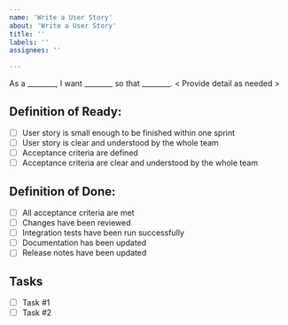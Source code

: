 ```yaml
---
name: 'Write a User Story'
about: 'Write a User Story'
title: ''
labels: ''
assignees: ''

---
```


As a ________, I want ________ so that ________.
< Provide detail as needed >

## Definition of Ready:

- [ ] User story is small enough to be finished within one sprint
- [ ] User story is clear and understood by the whole team
- [ ] Acceptance criteria are defined
- [ ] Acceptance criteria are clear and understood by the whole team

## Definition of Done:

- [ ] All acceptance criteria are met
- [ ] Changes have been reviewed
- [ ] Integration tests have been run successfully 
- [ ] Documentation has been updated
- [ ] Release notes have been updated

## Tasks 

- [ ] Task #1
- [ ] Task #2